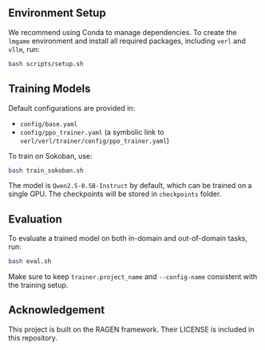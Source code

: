 ## Environment Setup
We recommend using Conda to manage dependencies. To create the `lmgame` environment and install all required packages, including `verl` and `vllm`, run:
```bash
bash scripts/setup.sh
```

## Training Models
Default configurations are provided in:
* `config/base.yaml`
* `config/ppo_trainer.yaml` (a symbolic link to `verl/verl/trainer/config/ppo_trainer.yaml`)

To train on Sokoban, use:
```bash 
bash train_sokoban.sh
```
The model is `Qwen2.5-0.5B-Instruct` by default, which can be trained on a single GPU. The checkpoints will be stored in `checkpoints` folder.

## Evaluation
To evaluate a trained model on both in-domain and out-of-domain tasks, run:
```bash
bash eval.sh
```

Make sure to keep `trainer.project_name` and `--config-name` consistent with the training setup.

## Acknowledgement
This project is built on the RAGEN framework. Their LICENSE is included in this repository.

